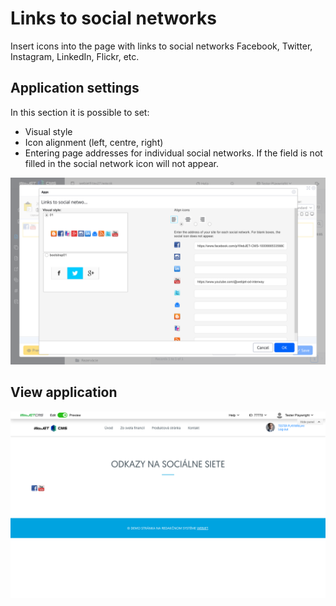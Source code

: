 # Links to social networks

Insert icons into the page with links to social networks Facebook, Twitter, Instagram, LinkedIn, Flickr, etc.

## Application settings

In this section it is possible to set:
- Visual style
- Icon alignment (left, centre, right)
- Entering page addresses for individual social networks. If the field is not filled in the social network icon will not appear.

![](editor.png)

## View application

![](app-social_icon.png)
